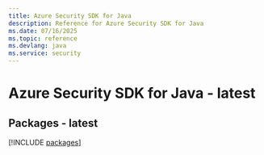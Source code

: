 ```yaml
---
title: Azure Security SDK for Java
description: Reference for Azure Security SDK for Java
ms.date: 07/16/2025
ms.topic: reference
ms.devlang: java
ms.service: security
---
```

# Azure Security SDK for Java - latest
## Packages - latest
[!INCLUDE [packages](security-index.md)]
